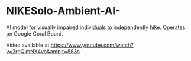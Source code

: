 # NIKESolo-Ambient-AI-
AI model for visually impaired individuals to independently hike. Operates on Google Coral Board.

Video available at
https://www.youtube.com/watch?v=2rgQlmNX4vo&amp;t=883s
